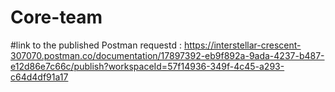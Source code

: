# Core-team

#link to the published Postman requestd : https://interstellar-crescent-307070.postman.co/documentation/17897392-eb9f892a-9ada-4237-b487-e12d86e7c66c/publish?workspaceId=57f14936-349f-4c45-a293-c64d4df91a17
